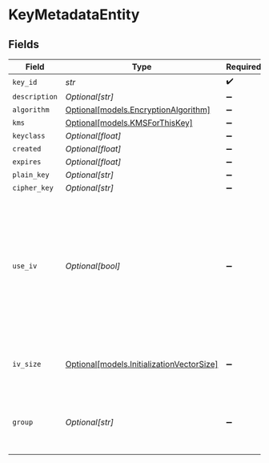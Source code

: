 # KeyMetadataEntity


## Fields

| Field                                                                                                                                                                     | Type                                                                                                                                                                      | Required                                                                                                                                                                  | Description                                                                                                                                                               |
| ------------------------------------------------------------------------------------------------------------------------------------------------------------------------- | ------------------------------------------------------------------------------------------------------------------------------------------------------------------------- | ------------------------------------------------------------------------------------------------------------------------------------------------------------------------- | ------------------------------------------------------------------------------------------------------------------------------------------------------------------------- |
| `key_id`                                                                                                                                                                  | *str*                                                                                                                                                                     | :heavy_check_mark:                                                                                                                                                        | N/A                                                                                                                                                                       |
| `description`                                                                                                                                                             | *Optional[str]*                                                                                                                                                           | :heavy_minus_sign:                                                                                                                                                        | N/A                                                                                                                                                                       |
| `algorithm`                                                                                                                                                               | [Optional[models.EncryptionAlgorithm]](../models/encryptionalgorithm.md)                                                                                                  | :heavy_minus_sign:                                                                                                                                                        | N/A                                                                                                                                                                       |
| `kms`                                                                                                                                                                     | [Optional[models.KMSForThisKey]](../models/kmsforthiskey.md)                                                                                                              | :heavy_minus_sign:                                                                                                                                                        | N/A                                                                                                                                                                       |
| `keyclass`                                                                                                                                                                | *Optional[float]*                                                                                                                                                         | :heavy_minus_sign:                                                                                                                                                        | N/A                                                                                                                                                                       |
| `created`                                                                                                                                                                 | *Optional[float]*                                                                                                                                                         | :heavy_minus_sign:                                                                                                                                                        | N/A                                                                                                                                                                       |
| `expires`                                                                                                                                                                 | *Optional[float]*                                                                                                                                                         | :heavy_minus_sign:                                                                                                                                                        | N/A                                                                                                                                                                       |
| `plain_key`                                                                                                                                                               | *Optional[str]*                                                                                                                                                           | :heavy_minus_sign:                                                                                                                                                        | N/A                                                                                                                                                                       |
| `cipher_key`                                                                                                                                                              | *Optional[str]*                                                                                                                                                           | :heavy_minus_sign:                                                                                                                                                        | N/A                                                                                                                                                                       |
| `use_iv`                                                                                                                                                                  | *Optional[bool]*                                                                                                                                                          | :heavy_minus_sign:                                                                                                                                                        | Seed encryption with a [nonce](https://en.wikipedia.org/wiki/Cryptographic_nonce) to make the key more random and unique. Must be enabled with the aes-256-gcm algorithm. |
| `iv_size`                                                                                                                                                                 | [Optional[models.InitializationVectorSize]](../models/initializationvectorsize.md)                                                                                        | :heavy_minus_sign:                                                                                                                                                        | Length of the initialization vector, in bytes                                                                                                                             |
| `group`                                                                                                                                                                   | *Optional[str]*                                                                                                                                                           | :heavy_minus_sign:                                                                                                                                                        | Name of the Worker Group/Fleet that created this key                                                                                                                      |
